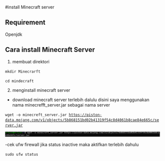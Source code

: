 #install Minecraft server

## Requirement
Openjdk

## Cara install Minecraft Server
1. membuat direktori 

<code>mkdir Minecrarft</code>

<code>cd mindecraft</code>

2. menginstall minecraft server
- download minecraft server terlebih dalulu disini saya menggunakan nama minecrefft_server.jar sebagai nama server 

<code>wget -o minecreft_server.jar https://piston-data.mojang.com/v1/objects/5b868151bd02b41319f54c8d4061b8cae84e665c/server.jar</code>

![satu](img/Minecraft%20server/1.png)

-cek ufw firewall jika status inactive maka aktifkan terlebih dahulu

<code>sudo ufw status</code>



